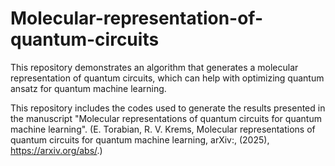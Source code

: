 # Molecular-representation-of-quantum-circuits

This repository demonstrates an algorithm that generates a molecular representation of quantum circuits, which can help with optimizing quantum ansatz for quantum machine learning.

This repository includes the codes used to generate the results presented in the manuscript "Molecular representations of quantum circuits for quantum machine learning". (E. Torabian, R. V. Krems, Molecular representations of quantum circuits for quantum machine learning, arXiv:, (2025), https://arxiv.org/abs/.)
